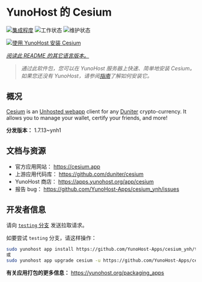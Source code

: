 <!--
注意：此 README 由 <https://github.com/YunoHost/apps/tree/master/tools/readme_generator> 自动生成
请勿手动编辑。
-->

# YunoHost 的 Cesium

[![集成程度](https://dash.yunohost.org/integration/cesium.svg)](https://dash.yunohost.org/appci/app/cesium) ![工作状态](https://ci-apps.yunohost.org/ci/badges/cesium.status.svg) ![维护状态](https://ci-apps.yunohost.org/ci/badges/cesium.maintain.svg)

[![使用 YunoHost 安装 Cesium](https://install-app.yunohost.org/install-with-yunohost.svg)](https://install-app.yunohost.org/?app=cesium)

*[阅读此 README 的其它语言版本。](./ALL_README.md)*

> *通过此软件包，您可以在 YunoHost 服务器上快速、简单地安装 Cesium。*  
> *如果您还没有 YunoHost，请参阅[指南](https://yunohost.org/install)了解如何安装它。*

## 概况

[Cesium](https://cesium.app) is an [Unhosted webapp](https://unhosted.org) client for any [Duniter](https://duniter.org) crypto-currency.
It allows you to manage your wallet, certify your friends, and more!


**分发版本：** 1.7.13~ynh1
## 文档与资源

- 官方应用网站： <https://cesium.app>
- 上游应用代码库： <https://github.com/duniter/cesium>
- YunoHost 商店： <https://apps.yunohost.org/app/cesium>
- 报告 bug： <https://github.com/YunoHost-Apps/cesium_ynh/issues>

## 开发者信息

请向 [`testing` 分支](https://github.com/YunoHost-Apps/cesium_ynh/tree/testing) 发送拉取请求。

如要尝试 `testing` 分支，请这样操作：

```bash
sudo yunohost app install https://github.com/YunoHost-Apps/cesium_ynh/tree/testing --debug
或
sudo yunohost app upgrade cesium -u https://github.com/YunoHost-Apps/cesium_ynh/tree/testing --debug
```

**有关应用打包的更多信息：** <https://yunohost.org/packaging_apps>
